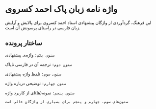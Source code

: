 # واژه نامه زبان پاک احمد کسروی
این فرهنگ، گردآوردی از واژگان پیشنهادی استاد احمد کسروی برای پالایش و آرایش زبان فارسی در راستای پرسونش آن است.

## ساختار پرونده
`ستون یکم:` واژه‌ی پیشنهادی

`ستون دوم:` ترجمه آن در فارسی ناپاک

`ستون سوم:` تلفظ واژه پیشنهادی

`ستون چهارم:` توضیحی درباره واژه

`ستون پنجم:` نمونه‌(ها)ای از کاربرد واژه
 
`ستون‌های سوم، چهارم و پنجم برای بسیاری از واژگان خالی است`
